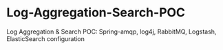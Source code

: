 # Log-Aggregation-Search-POC
Log Aggregation &amp; Search POC: Spring-amqp, log4j, RabbitMQ, Logstash, ElasticSearch configuration
